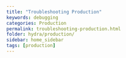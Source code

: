 ```yaml
---
title: "Troubleshooting Production"
keywords: debugging
categories: Production
permalink: troubleshooting-production.html
folder: hydra/production/
sidebar: home_sidebar
tags: [production]
---
```

